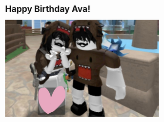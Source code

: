 # Happy Birthday Ava!
![avava and roro](https://github.com/rodinopps/rodinopps.github.io/blob/main/IMG_3178.jpg)

